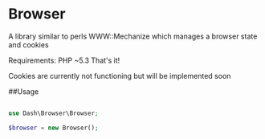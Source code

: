 # Browser
A library similar to perls WWW::Mechanize which manages a browser state and cookies

Requirements:
PHP ~5.3
That's it!

Cookies are currently not functioning but will be implemented soon

##Usage
```php

use Dash\Browser\Browser;

$browser = new Browser();
```

